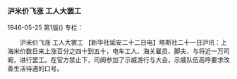 ### 沪米价飞涨  工人大罢工

1946-05-25
第1版()
专栏：

　　沪米价飞涨
    工人大罢工
    【新华社延安二十二日电】塔斯社二十一日沪讯：上海米价数日来上涨百分之四十到五十，电车工人、海关雇员、脚夫、与将近一万司阍，进行罢工。在官方禁止下，司阍参加了示威游行与大会，示威队伍高呼要求改善生活待遇的口号。

